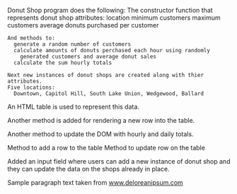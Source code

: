Donut Shop program does the following:
  The constructor function that represents donut shop attributes: 
    location
    minimum customers
    maximum customers
    average donuts purchased per customer
    
    And methods to:
      generate a random number of customers
      calculate amounts of donuts perchased each hour using randomly 
        generated customers and average donut sales
      calculate the sum hourly totals 
      
    Next new instances of donut shops are created along with thier attributes. 
    Five locations:
      Downtown, Capitol Hill, South Lake Union, Wedgewood, Ballard

  An HTML table is used to represent this data.
  
  Another method is added for rendering a new row into the table.
  
  Another method to update the DOM with hourly and daily totals.
  
  Method to add a row to the table
  Method to update row on the table
  
  Added an input field where users can add a new instance of donut shop
    and they can update the data on the shops already in place.

  Sample paragraph text taken from www.deloreanipsum.com
